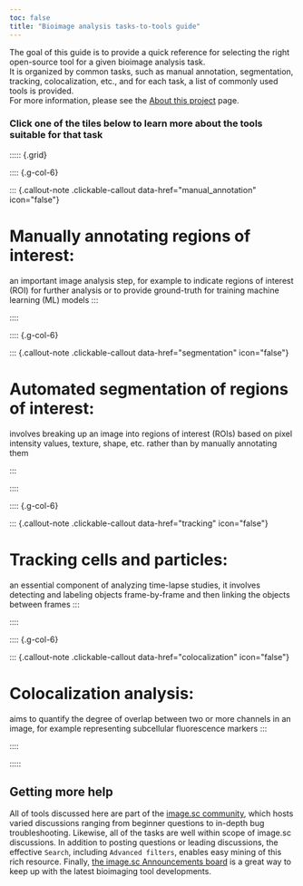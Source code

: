 ```yaml
---
toc: false
title: "Bioimage analysis tasks-to-tools guide"
---
```


The goal of this guide is to provide a quick reference for selecting the right open-source tool for a given bioimage analysis task.  
It is organized by common tasks, such as manual annotation, segmentation, tracking, colocalization, etc., and for each task, a list of commonly used tools is provided.  
For more information, please see the [About this project](about.md) page.

### Click one of the tiles below to learn more about the tools suitable for that task

::::: {.grid}

:::: {.g-col-6}


::: {.callout-note .clickable-callout data-href="manual_annotation" icon="false"}

# Manually annotating regions of interest:

an important image analysis step, for example to indicate regions of interest (ROI) for further analysis or to provide ground-truth for training machine learning (ML) models
:::
    
::::

:::: {.g-col-6}

::: {.callout-note .clickable-callout data-href="segmentation" icon="false"}
# Automated segmentation of regions of interest:

involves breaking up an image into regions of interest (ROIs) based on pixel intensity values, texture, shape, etc. rather than by manually annotating them

:::

::::

:::: {.g-col-6}


::: {.callout-note .clickable-callout data-href="tracking" icon="false"}

# Tracking cells and particles:

an essential component of analyzing time-lapse studies, it involves detecting and labeling objects frame-by-frame and then linking the objects between frames
:::
    
::::

:::: {.g-col-6}

::: {.callout-note .clickable-callout data-href="colocalization" icon="false"}
# Colocalization analysis:

aims to quantify the degree of overlap between two or more channels in an image, for example representing subcellular fluorescence markers
:::

::::

:::::


## Getting more help

All of tools discussed here are part of the [image.sc community](https://forum.image.sc), which hosts varied discussions ranging from beginner questions to in-depth bug troubleshooting. Likewise, all of the tasks are well within scope of image.sc discussions. In addition to posting questions or leading discussions, the effective `Search`, including `Advanced filters`, enables easy mining of this rich resource. Finally, [the image.sc Announcements board](https://forum.image.sc/c/announcements/10) is a great way to keep up with the latest bioimaging tool developments. 
